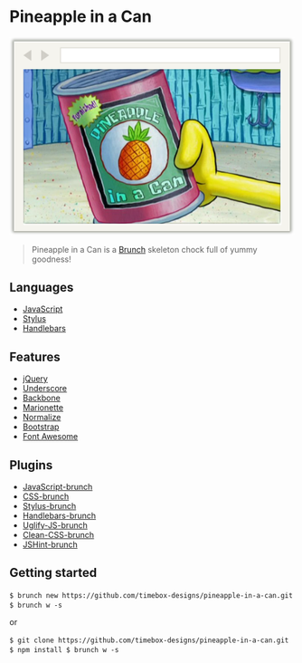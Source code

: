 # Pineapple in a Can

![Pinapple in a Can](app/assets/img/browser-window-2.png)

> Pineapple in a Can is a [Brunch](http://brunch.io/) skeleton chock full of yummy goodness!

## Languages
* [JavaScript](http://www.codecademy.com/tracks/javascript)
* [Stylus](http://learnboost.github.io/stylus/)
* [Handlebars](http://handlebarsjs.com/)

## Features
* [jQuery](http://jquery.com/)
* [Underscore](http://documentcloud.github.io/underscore/)
* [Backbone](http://backbonejs.org/)
* [Marionette](http://marionettejs.com/)
* [Normalize](http://necolas.github.io/normalize.css/)
* [Bootstrap](http://getbootstrap.com/2.3.2/)
* [Font Awesome](http://fortawesome.github.io/Font-Awesome/)

## Plugins
* [JavaScript-brunch](https://github.com/brunch/javascript-brunch)
* [CSS-brunch](https://github.com/brunch/css-brunch)
* [Stylus-brunch](https://github.com/brunch/stylus-brunch)
* [Handlebars-brunch](https://github.com/brunch/handlebars-brunch)
* [Uglify-JS-brunch](https://github.com/brunch/uglify-js-brunch)
* [Clean-CSS-brunch](https://github.com/brunch/clean-css-brunch)
* [JSHint-brunch](https://github.com/brunch/jshint-brunch)

## Getting started
`$ brunch new https://github.com/timebox-designs/pineapple-in-a-can.git
$ brunch w -s`

or

`$ git clone https://github.com/timebox-designs/pineapple-in-a-can.git
$ npm install
$ brunch w -s`

